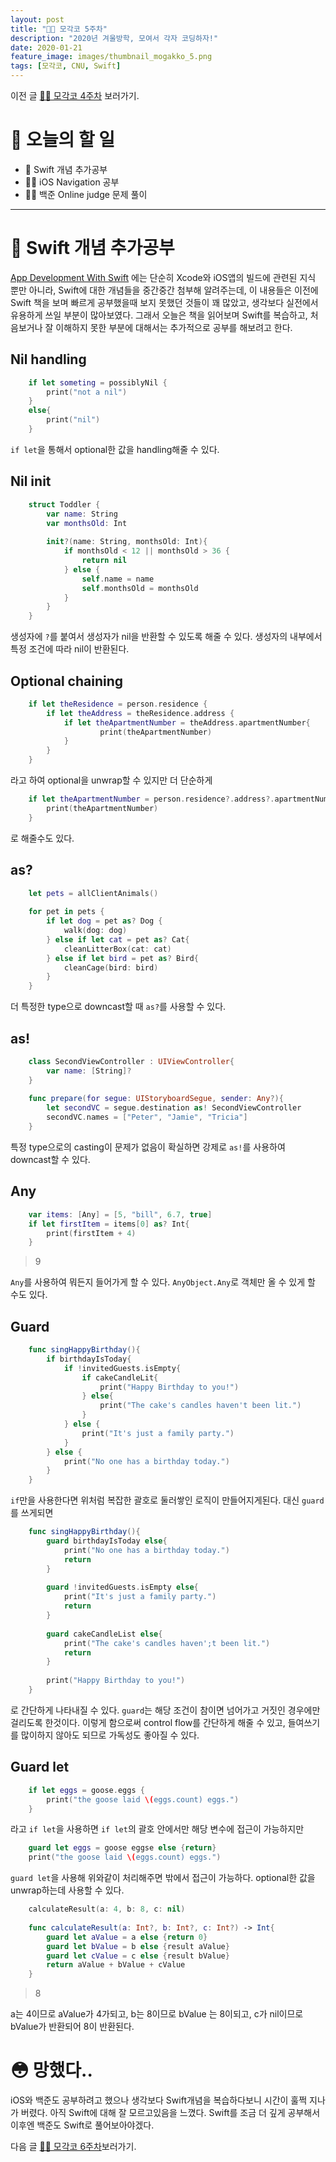 ```yaml
---
layout: post
title: "🧑‍💻 모각코 5주차"
description: "2020년 겨울방학, 모여서 각자 코딩하자!"
date: 2020-01-21
feature_image: images/thumbnail_mogakko_5.png
tags: [모각코, CNU, Swift]
---
```


이전 글 [🧑‍💻 모각코 4주차](https://yabby1997.github.io/mogakko_4) 보러가기.

# 👀 오늘의 할 일
- 🦅 Swift 개념 추가공부
- 👨‍💻 iOS Navigation 공부
- 👨‍⚖️ 백준 Online judge 문제 풀이

---

# 🦅 Swift 개념 추가공부
[App Development With Swift](https://books.apple.com/us/book/intro-to-app-development-with-swift/id1118575552) 에는 단순히 Xcode와 iOS앱의 빌드에 관련된 지식 뿐만 아니라, Swift에 대한 개념들을 중간중간 첨부해 알려주는데, 이 내용들은 이전에 Swift 책을 보며 빠르게 공부했을때 보지 못했던 것들이 꽤 많았고, 생각보다 실전에서 유용하게 쓰일 부분이 많아보였다. 그래서 오늘은 책을 읽어보며 Swift를 복습하고, 처음보거나 잘 이해하지 못한 부분에 대해서는 추가적으로 공부를 해보려고 한다. 

## Nil handling
```swift
    if let someting = possiblyNil {
        print("not a nil")
    }
    else{
        print("nil")
    }
```
`if let`을 통해서 optional한 값을 handling해줄 수 있다. 

## Nil init
```swift
    struct Toddler {
        var name: String
        var monthsOld: Int
    
        init?(name: String, monthsOld: Int){
            if monthsOld < 12 || monthsOld > 36 {
                return nil
            } else {
                self.name = name
                self.monthsOld = monthsOld
            }
        }
    }
```
생성자에 `?`를 붙여서 생성자가 nil을 반환할 수 있도록 해줄 수 있다. 생성자의 내부에서 특정 조건에 따라 nil이 반환된다. 

## Optional chaining
```swift
    if let theResidence = person.residence {
        if let theAddress = theResidence.address {
            if let theApartmentNumber = theAddress.apartmentNumber{
                    print(theApartmentNumber)
            }
        }
    }
```
라고 하여 optional을 unwrap할 수 있지만 더 단순하게 
```swift
    if let theApartmentNumber = person.residence?.address?.apartmentNumber {
        print(theApartmentNumber)
    }
```
로 해줄수도 있다. 


## as?
```swift
    let pets = allClientAnimals()
    
    for pet in pets {
        if let dog = pet as? Dog {
            walk(dog: dog)
        } else if let cat = pet as? Cat{
            cleanLitterBox(cat: cat)
        } else if let bird = pet as? Bird{
            cleanCage(bird: bird)
        }
    }
```
더 특정한 type으로 downcast할 때 `as?`를 사용할 수 있다. 

## as!
```swift
    class SecondViewController : UIViewController{
        var name: [String]?
    }
    
    func prepare(for segue: UIStoryboardSegue, sender: Any?){
        let secondVC = segue.destination as! SecondViewController
        secondVC.names = ["Peter", "Jamie", "Tricia"]
    }
```
특정 type으로의 casting이 문제가 없음이 확실하면 강제로 `as!`를 사용하여 downcast할 수 있다.

## Any
```swift
    var items: [Any] = [5, "bill", 6.7, true]
    if let firstItem = items[0] as? Int{
        print(firstItem + 4)
    }
```
> 9

`Any`를 사용하여 뭐든지 들어가게 할 수 있다.  `AnyObject.Any`로 객체만 올 수 있게 할 수도 있다. 

## Guard
```swift
    func singHappyBirthday(){
        if birthdayIsToday{
            if !invitedGuests.isEmpty{
                if cakeCandleLit{
                    print("Happy Birthday to you!")
                } else{
                    print("The cake's candles haven't been lit.")
                }
            } else {
                print("It's just a family party.")
            }
        } else {
            print("No one has a birthday today.")
        }
    }
```
`if`만을 사용한다면 위처럼 복잡한 괄호로 둘러쌓인 로직이 만들어지게된다. 대신 `guard`를 쓰게되면 
```swift
    func singHappyBirthday(){
        guard birthdayIsToday else{
            print("No one has a birthday today.")
            return
        }
        
        guard !invitedGuests.isEmpty else{
            print("It's just a family party.")
            return
        }
    
        guard cakeCandleList else{
            print("The cake's candles haven';t been lit.")
            return
        }
    
        print("Happy Birthday to you!")
    }
```
로 간단하게 나타내질 수 있다. `guard`는 해당 조건이 참이면 넘어가고 거짓인 경우에만 걸리도록 한것이다. 이렇게 함으로써 control flow를 간단하게 해줄 수 있고, 들여쓰기를 많이하지 않아도 되므로 가독성도 좋아질 수 있다. 

## Guard let
```swift
    if let eggs = goose.eggs {
        print("the goose laid \(eggs.count) eggs.")
    }
```
라고 `if let`을 사용하면 `if let`의 괄호 안에서만 해당 변수에 접근이 가능하지만 
```swift
    guard let eggs = goose eggse else {return}
    print("the goose laid \(eggs.count) eggs.")
```
`guard let`을 사용해 위와같이 처리해주면 밖에서 접근이 가능하다. optional한 값을 unwrap하는데 사용할 수 있다.
```swift
    calculateResult(a: 4, b: 8, c: nil)
    
    func calculateResult(a: Int?, b: Int?, c: Int?) -> Int{
        guard let aValue = a else {return 0}
        guard let bValue = b else {result aValue}
        guard let cValue = c else {result bValue}
        return aValue + bValue + cValue
    }
```
> 8

a는 4이므로 aValue가 4가되고, b는 8이므로 bValue 는 8이되고, c가 nil이므로 bValue가 반환되어 8이 반환된다.

# 😳 망했다..
iOS와 백준도 공부하려고 했으나 생각보다 Swift개념을 복습하다보니 시간이 훌쩍 지나가 버렸다. 아직 Swift에 대해 잘 모르고있음을 느꼈다. Swift를 조금 더 깊게 공부해서 이후엔 백준도 Swift로 풀어보아야겠다.


다음 글 [🧑‍💻 모각코 6주차](https://yabby1997.github.io/mogakko_6)보러가기.
